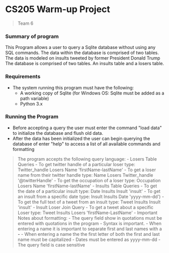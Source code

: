 # CS205 Warm-up Project
> Team 6
### Summary of program
This Program allows a user to query a Sqlite database without using any SQL commands. The data within the database is comprised of two tables. The data is modeled on insults tweeted by former President Donald Trump
The database is comprised of two tables. An insults table and a losers table. 

### Requirements
* The system running this program must have the following:
    * A working copy of Sqlite (for Windows OS: Sqlite must be added as a path variable)
    * Python 3.x
    
### Running the Program
* Before accepting a query the user must enter the command "load data" to initialize the database and flush old data.
* After the data has been initialized the user can begin querying the database of enter "help" to access a list of all available commands and formatting
>The program accepts the following query language:
    - Losers Table Queries
        - To get twitter handle of a particular loser type: Twitter_handle Losers Name 'firstName-lastName' 
        - To get a loser name from their twitter handle type: Name Losers Twitter_handle '@twitterHandle'
        - To get the occupation of a loser type: Occupation Losers Name 'firstName-lastName'
    - Insults Table Queries
        - To get the date of a particular insult type: Date Insults Insult 'insult'
        - To get an insult from a specific date type: Insult Insults Date 'yyyy-mm-dd')
        - To get the full text of a tweet from an insult type: Tweet Insults Insult 'insult'
    - Insult Loser Join Query
        - To get a tweet about a specific Loser type: Tweet Insults Losers 'firstName-LastName'
    - Important Notes about formatting:
        - The query field show in quotations must be entered with quotations in the program
        - Syntax is important. 
            - When entering a name it is important to separate first and last names with a **-**
            - When entering a name the the first letter of both the first and last name must be capitalized
            - Dates must be entered as yyyy-mm-dd
            - The query field is case sensitive 
